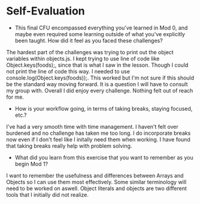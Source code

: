 # Self-Evaluation

- This final CFU encompassed everything you've learned in Mod 0, and maybe even required some learning outside of what you've explicitly been taught. How did it feel as you faced these challenges?

The hardest part of the challenges was trying to print out the object variables within objects.js. I kept trying to use line of code like Object.keys(foods);, since that is what I saw in the lesson. Though I could not print the line of code this way. I needed to use console.log(Object.keys(foods));. This worked but I'm not sure if this should be the standard way moving forward. It is a question I will have to consult my group with. Overall I did enjoy every challenge. Nothing felt out of reach for me. 

- How is your workflow going, in terms of taking breaks, staying focused, etc.?

I've had a very smooth time with time management. I haven't felt over burdened and no challenge has taken me too long. I do incorporate breaks now even if I don't feel like I initally need them when working. I have found that taking breaks really help with problem solving.

- What did you learn from this exercise that you want to remember as you begin Mod 1?

I want to remember the usefulness and differences between Arrays and Objects so I can use them most effectively. Some similar terminology will need to be worked on aswell. Object literals and objects are two different tools that I initially did not realize. 